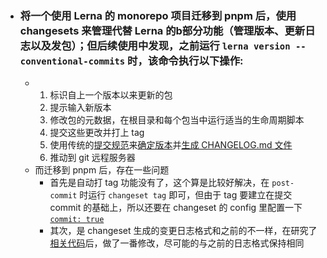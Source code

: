 - ### 将一个使用 Lerna 的 monorepo 项目迁移到 pnpm 后，使用 changesets 来管理代替 Lerna 的b部分功能（管理版本、更新日志以及发包）；但后续使用中发现，之前运行 `lerna version --conventional-commits` 时，该命令执行以下操作:
	- 1. 标识自上一个版本以来更新的包
	  2. 提示输入新版本
	  3. 修改包的元数据，在根目录和每个包当中运行适当的生命周期脚本
	  4. 提交这些更改并打上 tag
	  5. 使用传统的[提交规范](https://conventionalcommits.org/)来[确定版本](https://github.com/conventional-changelog/conventional-changelog/tree/master/packages/conventional-recommended-bump)并[生成 CHANGELOG.md 文件](https://github.com/conventional-changelog/conventional-changelog/tree/master/packages/conventional-changelog-cli)
	  6. 推动到 git 远程服务器
	- 而迁移到 pnpm 后，存在一些问题
		- 首先是自动打 tag 功能没有了，这个算是比较好解决，在 `post-commit` 时运行 `changeset tag` 即可，但由于 tag 要建立在提交 commit 的基础上，所以还要在 changeset 的 config 里配置一下 [`commit: true`](https://github.com/changesets/changesets/blob/main/docs/config-file-options.md#commit-boolean-or-module-path-as-a-string-or-a-tuple-like-modulepath-string-options-any)
		- 其次，是 changeset 生成的变更日志格式和之前的不一样，在研究了[相关代码](https://github.com/changesets/changesets/blob/main/__fixtures__/simple-project-custom-config/.changeset/getChangelogEntry.js)后，做了一番修改，尽可能的与之前的日志格式保持相同